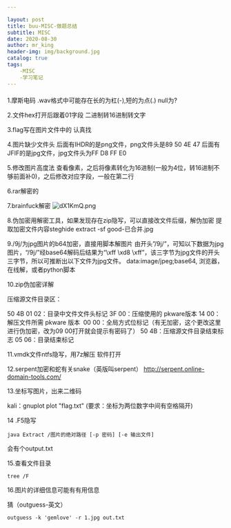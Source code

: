 ```yaml
---

layout: post
title: buu-MISC-做题总结
subtitle: MISC
date: 2020-08-30
author: mr_king
header-img: img/background.jpg
catalog: true
tags: 
    -MISC
    -学习笔记
---
```


#### 
1.摩斯电码
.wav格式中可能存在长的为杠(-),短的为点(.) null为?

2.文件hex打开后跟着01字段
二进制转16进制转文字

3.flag写在图片文件中的
认真找

4.图片缺少文件头
后面有IHDR的是png文件，png文件头是89 50 4E 47
后面有JFIF的是jpg文件，jpg文件头为FF D8 FF E0

5.修改图片高度法
查看像素，之后将像素转化为16进制(一般为4位，转16进制不够前面补0)，之后修改对应字段，一般在第二行

6.rar解密的

7.brainfuck解密
![dX1KmQ.png](https://s1.ax1x.com/2020/08/31/dX1KmQ.png)

8.伪加密用解密工具，如果发现存在zip隐写，可以直接改文件后缀，解伪加密
提取加密文件内容steghide extract -sf good-已合并.jpg

9./9j/为jpg图片的b64加密，直接用脚本解图片
由开头”/9j/”，可知以下数据为jpg图片，“/9j/”经base64解码后结果为“\xff \xd8 \xff”，该三字节为jpg文件的开头三字节，所以可推断出以下文件为jpg文件。
data:image/jpeg;base64,
浏览器，在线解，或者python脚本

10.zip伪加密详解

压缩源文件目录区：

50 4B 01 02：目录中文件文件头标记
3F 00：压缩使用的 pkware版本
14 00：解压文件所需 pkware 版本 
00 00：全局方式位标记（有无加密，这个更改这里进行伪加密，改为09 00打开就会提示有密码了）
50 4B：压缩源文件目录结束标志
05 06：目录结束标记 

11.vmdk文件ntfs隐写，用7z解压
软件打开

12.serpent加密和蛇有关snake（英版叫serpent）
http://serpent.online-domain-tools.com/

13.坐标写图片，出来二维码

kali：gnuplot
plot "flag.txt"
(要求：坐标为两位数字中间有空格隔开)

14 .F5隐写

```shell
java Extract /图片的绝对路径 [-p 密码] [-e 输出文件]
```

会有个output.txt



15.查看文件目录

```shell
tree /F
```



16.图片的详细信息可能有有用信息

猜（outguess-英文）

```shell
outguess -k 'gemlove' -r 1.jpg out.txt
```



